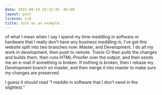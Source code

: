 ```yaml
---
date: 2015-08-18 23:15:45 -05:00
layout: post
license: cc0
title: Just as an example..
---
```

of what I mean when I say I spend my time meddling in software or hardware
that I really don’t have any business meddling in, I’ve got this website
split into two branches now: Master, and Development. I do all my work in
development, then push to remote. Travis-CI then pulls the changes and builds
them, then runs HTML-Proofer over the output, and then sends me an e-mail
if something is broken. If nothing is broken, then I rebase my Development
branch on master, and then merge it into master to make sure my changes are
preserved.

I guess it should read “I meddle in software that I don’t need in the
slightest.”
